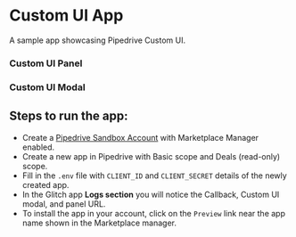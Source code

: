 # Custom UI App

A sample app showcasing Pipedrive Custom UI.

### Custom UI Panel

### Custom UI Modal


## Steps to run the app:

- Create a [Pipedrive Sandbox Account](https://developers.pipedrive.com/start-here) with Marketplace Manager enabled.
- Create a new app in Pipedrive with Basic scope and Deals (read-only) scope.
- Fill in the `.env` file with `CLIENT_ID` and `CLIENT_SECRET` details of the newly created app.
- In the Glitch app **Logs section** you will notice the Callback, Custom UI modal, and panel URL.
- To install the app in your account, click on the `Preview` link near the app name shown in the Marketplace manager.



